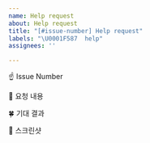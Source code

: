 ```yaml
---
name: Help request
about: Help request
title: "[#issue-number] Help request"
labels: "\U0001F587️  help"
assignees: ''

---
```


☝️ Issue Number

📝 요청 내용

🍀 기대 결과

📸 스크린샷
